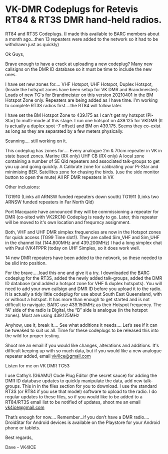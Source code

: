# VK-DMR Codeplugs for Retevis RT84 & RT3S DMR hand-held radios.
RT84 and RT3S Codeplugs.
(I made this available to BARC members about a month ago...then 13
repeaters were added to the network so it had to be withdrawn just
as quickly)

Ok Guys,

Brave enough to have a crack at uploading a new codeplug?
Many new callsigns on the DMR ID database so it must be time to
include the new ones. 

I have set new zones for....
VHF Hotspot,
UHF Hotspot,
Duplex Hotspot,
(Inside the hotspot zones have been setup for VK DMR and
Brandmeister). Loads of new TG's for Brandmeister on this version 20210401 in the BM Hotspot Zone only. Repeaters are being added as I have time.
I'm working to complete RT3S radios first....the RT84 will follow later.

I have set the BM Hotspot Zone to 439.175 as I can't get my hotspot (Pi-Star) to multi-mode at this stage. I run one hotspot on 439.125 for VKDMR (It is actually a duplex spot -7 offset) and BM on 439.175. Seems they co-exist as long as they are separated by a few meters physically.

Scanning.... still working on it.

This codeplug has zones for....
Every analogue 2m & 70cm repeater in VK in state based zones.
Marine (RX only)
UHF CB (RX only)
A local zone containing a number of SE Qld repeaters and associated
talk-groups to get you up and going quickly.
A Calibrate zone for calibrating your Pi-Star and minimising BER.
Satellites zone for chasing the birds. (use the side monitor button
to open the mute)
All RF DMR repeaters in VK

Other inclusions:

TG1910 (Links all ARNSW funded repeaters down south)
TG1911 (Links two ARNSW funded repeaters in Far North Qld)

Port Macquarie have announced they will be commissioning a repeater
for DMR (co-sited with VK2RCN) Codeplug is ready to go. Later, this repeater will be moved to it's own location and frequrncy assignment.

Both, VHF and UHF DMR simplex frequencies are now in the Hotspot zones
for quick access (TG99 Time slot1). They are called Sim_VHF and
Sim_UHF  in the channel list (144.800MHz and 439.200MHz) I had a
long simplex chat with Paul (VK4FPPR )today on UHF Simplex, so it
does work well.

14 new DMR repeaters have been added to the network, so these needed
to be slid into position.

For the brave.....load this one and give it a try.
I downloaded the  BARC codeplug for the RT3S, added the newly added
talk-groups, added the DMR ID database (and added a hotspot zone for
VHF & duplex hotspots). You will need to add your own callsign and
DMR ID before you upload it to the radio.
It is actually a tidy little codeplug for use about South East
Queensland, with or without a hotspot. It has more than enough to
get started and is not difficult to navigate. BARC use 439.150MHz as
their Hotspot frequency. The “A” side of the radio is Digital, the
“B” side is analogue (in the hotspot zones). Most are using 439.125MHz

Anyhow, use it, break it.... See what additions it needs....
Let’s see if it can be tweaked to suit us all. Time for these
codeplugs to be released this into the wild for proper testing.

Shoot me an email if you would like changes, alterations and
additions. It's difficult keeping up with so much data, but if you would
like a new analogue repeater added, email vk4ice@gmail.com

Listen for me on VK DMR TG53

I use Cathy’s (G6AMU) Code Plug Editor (the secret sauce) for adding
the DMR ID database updates to quickly manipulate the data, add new
talk-groups. This in in the files section for you to download. I use the
standard RT3S (or RT84 if you use that model) software to upload to the radio.
I do regular updates to these files, so if you would like to be added to a RT84/RT3S
email list to be notified of updates, shoot me an email vk4ice@gmail.com

That’s enough for now....
Remember...if you don’t have a DMR radio.... DroidStar for Android
devices is available on the Playstore for your Android phone or tablets.

Best regards,

Dave - VK4ICE
